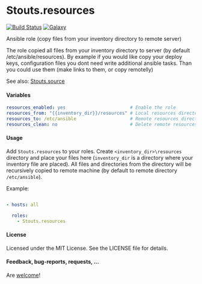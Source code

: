 Stouts.resources
================

[![Build Status](http://img.shields.io/travis/Stouts/Stouts.resources.svg?style=flat-square)](https://travis-ci.org/Stouts/Stouts.resources)
[![Galaxy](http://img.shields.io/badge/galaxy-Stouts.resources-blue.svg?style=flat-square)](https://galaxy.ansible.com/list#/roles/859)

Ansible role (copy files from your inventory directory to remote server)

The role copied all files from your inventory directory to server (by default
/etc/ansible/resources). By example if you would like copy your deploy keys,
configuration files you dont need write additional ansible tasks.  Than you
could use them (make links to them, or copy remotelly)

See also: [Stouts.source](https://github.com/Stouts/Stouts.source)

#### Variables
```yaml
resources_enabled: yes                        # Enable the role
resources_from: "{{inventory_dir}}/resources" # Local resources directory (files will be copied from)
resources_to: /etc/ansible                    # Remote resources directory (files will be copied to)
resources_clean: no                           # Delete remote resources directory
```

#### Usage

Add `Stouts.resources` to your roles. Create `<inventory_dir>\resources`
directory and place your files here (`inventory_dir` is a directory where your
inventory file are placed). All files and directories from the directory will
be recursively copied to remote machine (by default to remote directory
`/etc/ansible`).

Example:

```yaml

- hosts: all

  roles:
    - Stouts.resources
```

#### License

Licensed under the MIT License. See the LICENSE file for details.

#### Feedback, bug-reports, requests, ...

Are [welcome](https://github.com/Stouts/Stouts.resources/issues)!
